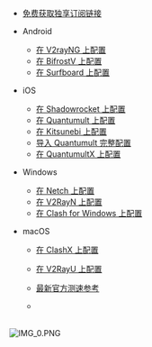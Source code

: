 
  * [免费获取独享订阅链接](https://www.dabai.pw/auth/register?code=taoid)

* Android

  * [在 V2rayNG 上配置](Android/V2RayNG.md)
  * [在 BifrostV 上配置](Android/BifrostV.md)
  * [在 Surfboard 上配置](Android/Surfboard.md)

* iOS

  * [在 Shadowrocket 上配置](iOS/Shadowrocket.md)
  * [在 Quantumult 上配置](iOS/Quantumult_sub.md)
  * [在 Kitsunebi 上配置](iOS/Kitsunebi.md)
  * [导入 Quantumult 完整配置](iOS/Quantumult_conf.md)
  * [在 QuantumultX 上配置](iOS/QuantumultX.md)

* Windows

  * [在 Netch 上配置](Windows/Netch.md)
  * [在 V2RayN 上配置](Windows/V2RayN.md)
  * [在 Clash for Windows 上配置](Windows/Clash-for-Windows.md)

* macOS

  * [在 ClashX 上配置](macOS/ClashX.md)
  * [在 V2RayU 上配置](macOS/V2RayU.md)

  * [最新官方测速参考](https://cdn.jsdelivr.net/gh/dbconf/cdn-cloud/0313.png)
  * 
<br><img src="https://cdn.jsdelivr.net/gh/dbconf/cdn-cloud/0313.png" alt="IMG_0.PNG">
